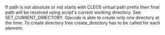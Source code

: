 If path is not absolute or not starts with CLEO5 virtual path prefix then final path will be resolved using script's current working directory. See SET_CURRENT_DIRECTORY.
Opcode is able to create only one directory at the time. To create directory tree create_directory has to be called for each element.
